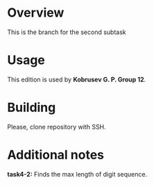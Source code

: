 # Overview

This is the branch for the second subtask


# Usage

This edition is used by **Kobrusev G. P. Group 12**.

# Building

Please, clone repository with SSH.

# Additional notes

<b>task4-2:</b>
Finds the max length of digit sequence.
